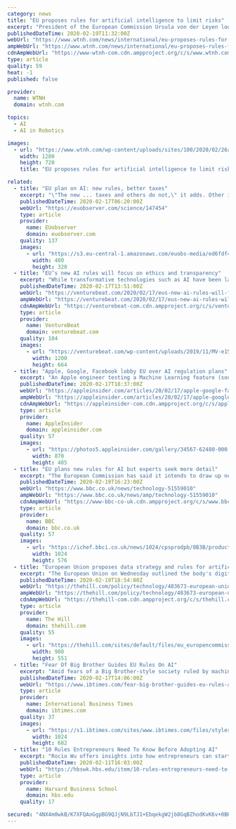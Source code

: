 ```yaml
---
category: news
title: "EU proposes rules for artificial intelligence to limit risks"
excerpt: "President of the European Commission Ursula von der Leyen looks at the invention ‘Do you Speak Robot?’ at the AI Xperience Center at the VUB (Vrije ... The European Union unveiled proposalsWednesday to regulate artificial intelligence that call for strict rules and safeguards on risky applications of the rapidly developing technology."
publishedDateTime: 2020-02-19T11:32:00Z
webUrl: "https://www.wtnh.com/news/international/eu-proposes-rules-for-artificial-intelligence-to-limit-risks/"
ampWebUrl: "https://www.wtnh.com/news/international/eu-proposes-rules-for-artificial-intelligence-to-limit-risks/amp/"
cdnAmpWebUrl: "https://www-wtnh-com.cdn.ampproject.org/c/s/www.wtnh.com/news/international/eu-proposes-rules-for-artificial-intelligence-to-limit-risks/amp/"
type: article
quality: 59
heat: -1
published: false

provider:
  name: WTNH
  domain: wtnh.com

topics:
  - AI
  - AI in Robotics

images:
  - url: "https://www.wtnh.com/wp-content/uploads/sites/100/2020/02/26a5d5519fb44b4cbb90a8135709a722.jpg?w=1280&h=720&crop=1"
    width: 1280
    height: 720
    title: "EU proposes rules for artificial intelligence to limit risks"

related:
  - title: "EU plan on AI: new rules, better taxes"
    excerpt: "\"The new ... taxes and others do not,\" it adds. Other initiatives currently being discussed include an action plan on 6G, making data-centres more sustainable and a revision of the regulation on online identification. After the EU's approach to AI and ..."
    publishedDateTime: 2020-02-17T06:20:00Z
    webUrl: "https://euobserver.com/science/147454"
    type: article
    provider:
      name: EUobserver
      domain: euobserver.com
    quality: 137
    images:
      - url: "https://s3.eu-central-1.amazonaws.com/euobs-media/ed6fdf40109cab6388b14a8576373ce9-480x.jpg"
        width: 480
        height: 320
  - title: "EU’s new AI rules will focus on ethics and transparency"
    excerpt: "While transformative technologies such as AI have been labeled critical to economic survival, Europe is perceived as slipping behind the U.S., where development is being led by tech giants with deep pockets, and China, where the central government is leading the push. Europe has in recent years sought to emphasize fairness and ethics when it ..."
    publishedDateTime: 2020-02-17T13:51:00Z
    webUrl: "https://venturebeat.com/2020/02/17/eus-new-ai-rules-will-focus-on-ethics-and-transparency/"
    ampWebUrl: "https://venturebeat.com/2020/02/17/eus-new-ai-rules-will-focus-on-ethics-and-transparency/amp/"
    cdnAmpWebUrl: "https://venturebeat-com.cdn.ampproject.org/c/s/venturebeat.com/2020/02/17/eus-new-ai-rules-will-focus-on-ethics-and-transparency/amp/"
    type: article
    provider:
      name: VentureBeat
      domain: venturebeat.com
    quality: 104
    images:
      - url: "https://venturebeat.com/wp-content/uploads/2019/11/MV-e1573146856797.jpg?fit=1200%2C664&strip=all"
        width: 1200
        height: 664
  - title: "Apple, Google, Facebook lobby EU over AI regulation plans"
    excerpt: "An Apple engineer testing a Machine Learning feature (source: Apple) Apple's John Giannandrea, senior vice president of Machine Learning and AI Strategy, is in Brussels as European Union officials begin planning regulations for Artificial Intelligence. Separately, Google CEO Sundar Pichai has been to the city, and Facebook's Mark Zuckerberg has ..."
    publishedDateTime: 2020-02-17T18:37:00Z
    webUrl: "https://appleinsider.com/articles/20/02/17/apple-google-facebook-lobby-eu-over-ai-regulation-plans"
    ampWebUrl: "https://appleinsider.com/articles/20/02/17/apple-google-facebook-lobby-eu-over-ai-regulation-plans/amp/"
    cdnAmpWebUrl: "https://appleinsider-com.cdn.ampproject.org/c/s/appleinsider.com/articles/20/02/17/apple-google-facebook-lobby-eu-over-ai-regulation-plans/amp/"
    type: article
    provider:
      name: AppleInsider
      domain: appleinsider.com
    quality: 57
    images:
      - url: "https://photos5.appleinsider.com/gallery/34567-62480-000-lead-AI-xl.jpg"
        width: 870
        height: 485
  - title: "EU plans new rules for AI but experts seek more detail"
    excerpt: "The European Commission has said it intends to draw up new rules to protect citizens against misuses of artificial intelligence (AI) tech. It likened the current situation to \"the Wild West\" and said it would focus on \"high-risk\" cases. But some experts are disappointed that a white paper it published did not provide more details. A leaked ..."
    publishedDateTime: 2020-02-19T16:23:00Z
    webUrl: "https://www.bbc.co.uk/news/technology-51559010"
    ampWebUrl: "https://www.bbc.co.uk/news/amp/technology-51559010"
    cdnAmpWebUrl: "https://www-bbc-co-uk.cdn.ampproject.org/c/s/www.bbc.co.uk/news/amp/technology-51559010"
    type: article
    provider:
      name: BBC
      domain: bbc.co.uk
    quality: 57
    images:
      - url: "https://ichef.bbci.co.uk/news/1024/cpsprodpb/0B3B/production/_110957820_gettyimages-1139860760.jpg"
        width: 1024
        height: 576
  - title: "European Union proposes data strategy and rules for artificial intelligence"
    excerpt: "The European Union on Wednesday outlined the body's digital strategy and recommendations for regulating artificial intelligence and facial recognition."
    publishedDateTime: 2020-02-19T18:54:00Z
    webUrl: "https://thehill.com/policy/technology/483673-european-union-proposes-data-strategy-and-rules-for-artificial-intelligence"
    ampWebUrl: "https://thehill.com/policy/technology/483673-european-union-proposes-data-strategy-and-rules-for-artificial-intelligence?amp"
    cdnAmpWebUrl: "https://thehill-com.cdn.ampproject.org/c/s/thehill.com/policy/technology/483673-european-union-proposes-data-strategy-and-rules-for-artificial-intelligence?amp"
    type: article
    provider:
      name: The Hill
      domain: thehill.com
    quality: 55
    images:
      - url: "https://thehill.com/sites/default/files/eu_europencommission_europeanunion_082418gn4_lead.jpg"
        width: 980
        height: 551
  - title: "Fear Of Big Brother Guides EU Rules On AI"
    excerpt: "Amid fears of a Big Brother-style society ruled by machines, the EU will urge authorities and companies to think hard before rolling out facial recognition technology. But the bloc, which will make a much-anticipated announcement this week on the role of artificial intelligence (AI),"
    publishedDateTime: 2020-02-17T14:06:00Z
    webUrl: "https://www.ibtimes.com/fear-big-brother-guides-eu-rules-ai-2923718"
    type: article
    provider:
      name: International Business Times
      domain: ibtimes.com
    quality: 37
    images:
      - url: "https://s1.ibtimes.com/sites/www.ibtimes.com/files/styles/full/public/2020/02/17/the-eu-commissions-digital-policy-chief-margrethe-vestager.jpg"
        width: 1024
        height: 682
  - title: "10 Rules Entrepreneurs Need To Know Before Adopting AI"
    excerpt: "Rocio Wu offers insights into how entrepreneurs can start riding the wave. Although adoption of artificial intelligence (AI) and machine learning (ML) for the enterprise is still in the early days, the technology has matured enough for entrepreneurs to start gathering inspiration and evaluating opportunities for potential applications."
    publishedDateTime: 2020-02-11T16:03:00Z
    webUrl: "https://hbswk.hbs.edu/item/10-rules-entrepreneurs-need-to-know-before-adopting-ai"
    type: article
    provider:
      name: Harvard Business School
      domain: hbs.edu
    quality: 17

secured: "4NX4m0wkB/K7XFQAoGgpBG9QJjN9LbTJ1+EbqekgW2jb8GqBZhodKvK6v+0BH9y1Up967ymn4Z3yz/E0o9BWngLKuBE2iefZoYsqnQE1Cx9kKUqgTocX7rAqwGpcgQkY3JQGvP6KGFoVBYPZppECxItt9vHUzcx9GGtQhSfeEXYxIxThw9B2hie0CJGPI4t6SpUnEEQb+Z2EOGdvhmPMKbLUi2QhvWz037F77pWUho7bX5Z0pXrdAVsXKd3jWu7lJ749CbL4UUMCONKYuo1ZRhfj99NdQllS5/KmQC5nky6AZAOHV8yY0tJ0KrfK71Jc;TTe8Cpntnr16b+rC1Djg0g=="
---
```


